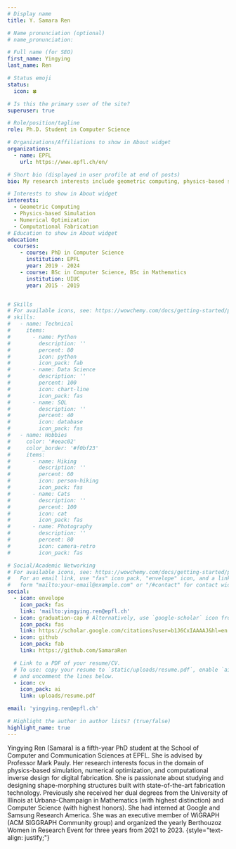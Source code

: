 ```yaml
---
# Display name
title: Y. Samara Ren

# Name pronunciation (optional)
# name_pronunciation: 

# Full name (for SEO)
first_name: Yingying
last_name: Ren

# Status emoji
status:
  icon: 🍀

# Is this the primary user of the site?
superuser: true

# Role/position/tagline
role: Ph.D. Student in Computer Science

# Organizations/Affiliations to show in About widget
organizations:
  - name: EPFL
    url: https://www.epfl.ch/en/

# Short bio (displayed in user profile at end of posts)
bio: My research interests include geometric computing, physics-based simulation, numerical optimization, and computational fabrication.

# Interests to show in About widget
interests:
  - Geometric Computing
  - Physics-based Simulation
  - Numerical Optimization
  - Computational Fabrication
# Education to show in About widget
education:
  courses:
    - course: PhD in Computer Science
      institution: EPFL
      year: 2019 - 2024
    - course: BSc in Computer Science, BSc in Mathematics
      institution: UIUC
      year: 2015 - 2019


# Skills
# For available icons, see: https://wowchemy.com/docs/getting-started/page-builder/#icons
# skills:
#   - name: Technical
#     items:
#       - name: Python
#         description: ''
#         percent: 80
#         icon: python
#         icon_pack: fab
#       - name: Data Science
#         description: ''
#         percent: 100
#         icon: chart-line
#         icon_pack: fas
#       - name: SQL
#         description: ''
#         percent: 40
#         icon: database
#         icon_pack: fas
#   - name: Hobbies
#     color: '#eeac02'
#     color_border: '#f0bf23'
#     items:
#       - name: Hiking
#         description: ''
#         percent: 60
#         icon: person-hiking
#         icon_pack: fas
#       - name: Cats
#         description: ''
#         percent: 100
#         icon: cat
#         icon_pack: fas
#       - name: Photography
#         description: ''
#         percent: 80
#         icon: camera-retro
#         icon_pack: fas

# Social/Academic Networking
# For available icons, see: https://wowchemy.com/docs/getting-started/page-builder/#icons
#   For an email link, use "fas" icon pack, "envelope" icon, and a link in the
#   form "mailto:your-email@example.com" or "/#contact" for contact widget.
social:
  - icon: envelope
    icon_pack: fas
    link: 'mailto:yingying.ren@epfl.ch'
  - icon: graduation-cap # Alternatively, use `google-scholar` icon from `ai` icon pack
    icon_pack: fas
    link: https://scholar.google.com/citations?user=b1J6CxIAAAAJ&hl=en
  - icon: github
    icon_pack: fab
    link: https://github.com/SamaraRen

  # Link to a PDF of your resume/CV.
  # To use: copy your resume to `static/uploads/resume.pdf`, enable `ai` icons in `params.yaml`,
  # and uncomment the lines below.
  - icon: cv
    icon_pack: ai
    link: uploads/resume.pdf

email: 'yingying.ren@epfl.ch'

# Highlight the author in author lists? (true/false)
highlight_name: true
---
```


Yingying Ren (Samara) is a fifth-year PhD student at the School of Computer and Communication Sciences at EPFL. She is advised by Professor Mark Pauly. Her research interests focus in the domain of physics-based simulation, numerical optimization, and computational inverse design for digital fabrication. She is passionate about studying and designing shape-morphing structures built with state-of-the-art fabrication technology. Previously she received her dual degrees from the University of Illinois at Urbana-Champaign in Mathematics  (with highest distinction) and Computer Science (with highest honors). She had interned at Google and Samsung Research America. She was an executive member of WiGRAPH (ACM SIGGRAPH Community group) and organized the yearly Berthouzoz Women in Research Event for three years from 2021 to 2023. 
{style="text-align: justify;"}
